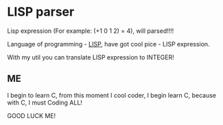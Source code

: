 # LISP parser
Lisp expression (For example: (+1 0 1 2) = 4), will parsed!!!!

Language of programming - [LISP](https://en.wikipedia.org/wiki/Lisp_(programming_language)), have got cool pice - LISP expression.

With my util you can translate LISP expression to INTEGER!

## ME
I begin to learn C, from this moment I cool coder, I begin learn C, because with C, I must Coding ALL!

GOOD LUCK ME!
